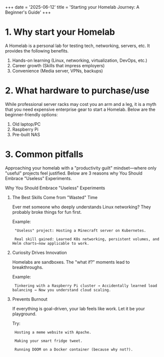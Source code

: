 +++
date = '2025-06-12'
title = 'Starting your Homelab Journey: A Beginner's Guide'
+++

# 1. Why start your Homelab
A Homelab is a personal lab for testing tech, networking, servers, etc. It provides the following benefits.

1. Hands-on learning (Linux, networking, virtualization, DevOps, etc.)
2. Career growth (Skills that impress employers)
3. Convenience (Media server, VPNs, backups)

# 2. What hardware to purchase/use
While professional server racks may cost you an arm and a leg, it is a myth that you need expensive enterprise gear to start a Homelab. Below are the beginner-friendly options:

1. Old laptop/PC
2. Raspberry Pi
3. Pre-built NAS

# 3. Common pitfalls
Approaching your homelab with a "productivity guilt" mindset—where only "useful" projects feel justified. Below are 3 reasons why You Should Embrace "Useless" Experiments.

Why You Should Embrace "Useless" Experiments
1. The Best Skills Come from "Wasted" Time

    Ever met someone who deeply understands Linux networking? They probably broke things for fun first.

    Example:

        "Useless" project: Hosting a Minecraft server on Kubernetes.

        Real skill gained: Learned K8s networking, persistent volumes, and Helm charts—now applicable to work.

2. Curiosity Drives Innovation

    Homelabs are sandboxes. The "what if?" moments lead to breakthroughs.

    Example:

        Tinkering with a Raspberry Pi cluster → Accidentally learned load balancing → Now you understand cloud scaling.

3. Prevents Burnout

    If everything is goal-driven, your lab feels like work. Let it be your playground.

    Try:

        Hosting a meme website with Apache.

        Making your smart fridge tweet.

        Running DOOM on a Docker container (because why not?).